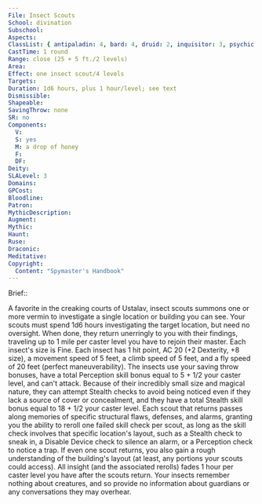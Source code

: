 ```yaml
---
File: Insect Scouts
School: divination
Subschool: 
Aspects: 
ClassList: { antipaladin: 4, bard: 4, druid: 2, inquisitor: 3, psychic: 4, ranger: 2, shaman: 2, sorcerer: 3, wizard: 3, summoner: 3, unchained summoner: 3, witch: 3 }
CastTime: 1 round
Range: close (25 + 5 ft./2 levels)
Area: 
Effect: one insect scout/4 levels
Targets: 
Duration: 1d6 hours, plus 1 hour/level; see text
Dismissible: 
Shapeable: 
SavingThrow: none
SR: no
Components:
  V: 
  S: yes
  M: a drop of honey
  F: 
  DF: 
Deity: 
SLALevel: 3
Domains: 
GPCost: 
Bloodline: 
Patron: 
MythicDescription: 
Augment: 
Mythic: 
Haunt: 
Ruse: 
Draconic: 
Meditative: 
Copyright:
  Content: "Spymaster's Handbook"
---
```

Brief:: 

A favorite in the creaking courts of Ustalav, insect scouts summons one or more vermin to investigate a single location or building you can see. Your scouts must spend 1d6 hours investigating the target location, but need no oversight. When done, they return unerringly to you with their findings, traveling up to 1 mile per caster level you have to rejoin their master. Each insect's size is Fine. Each insect has 1 hit point, AC 20 (+2 Dexterity, +8 size), a movement speed of 5 feet, a climb speed of 5 feet, and a fly speed of 20 feet (perfect maneuverability). The insects use your saving throw bonuses, have a total Perception skill bonus equal to 5 + 1/2 your caster level, and can't attack. Because of their incredibly small size and magical nature, they can attempt Stealth checks to avoid being noticed even if they lack a source of cover or concealment, and they have a total Stealth skill bonus equal to 18 + 1/2 your caster level.  Each scout that returns passes along memories of specific structural flaws, defenses, and alarms, granting you the ability to reroll one failed skill check per scout, as long as the skill check involves that specific location's layout, such as a Stealth check to sneak in, a Disable Device check to silence an alarm, or a Perception check to notice a trap. If even one scout returns, you also gain a rough understanding of the building's layout (at least, any portions your scouts could access). All insight (and the associated rerolls) fades 1 hour per caster level you have after the scouts return. Your insects remember nothing about creatures, and so provide no information about guardians or any conversations they may overhear.
